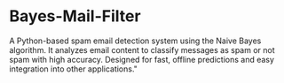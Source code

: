 # Bayes-Mail-Filter
A Python-based spam email detection system using the Naive Bayes algorithm. It analyzes email content to classify messages as spam or not spam with high accuracy. Designed for fast, offline predictions and easy integration into other applications."
